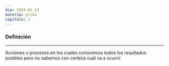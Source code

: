 ```yaml
---
dia: 2024-01-13
materia: proba
capitulo: 1
---
```

### Definición
---
Acciones o procesos en los cuales conocemos todos los resultados posibles pero no sabemos con certeza cuál va a ocurrir